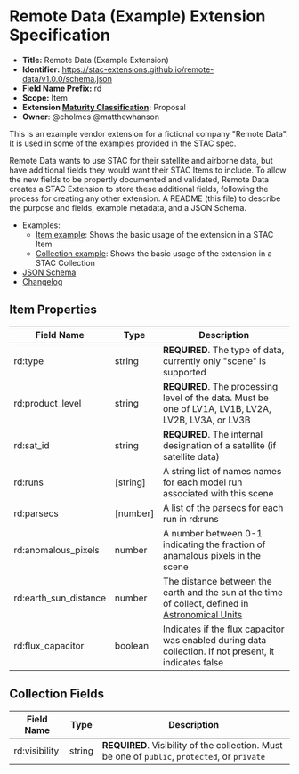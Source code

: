 # Remote Data (Example) Extension Specification

- **Title:** Remote Data (Example Extension)
- **Identifier:** <https://stac-extensions.github.io/remote-data/v1.0.0/schema.json>
- **Field Name Prefix:** rd
- **Scope:** Item
- **Extension [Maturity Classification](https://github.com/radiantearth/stac-spec/tree/master/extensions/README.md#extension-maturity):** Proposal
- **Owner**: @cholmes @matthewhanson

This is an example vendor extension for a fictional company "Remote Data". It is used in some of the examples provided in the STAC spec.

Remote Data wants to use STAC for their satellite and airborne data, but have additional fields they would want their STAC Items to include.
To allow the new fields to be propertly documented and validated, Remote Data creates a STAC Extension to store these additional fields, following
the process for creating any other extension. A README (this file) to describe the purpose and fields, example metadata, and a JSON Schema.

- Examples:
  - [Item example](examples/item.json): Shows the basic usage of the extension in a STAC Item
  - [Collection example](examples/collection.json): Shows the basic usage of the extension in a STAC Collection
- [JSON Schema](json-schema/schema.json)
- [Changelog](./CHANGELOG.md)

## Item Properties

| Field Name           | Type                      | Description |
| -------------------- | ------------------------- | ----------- |
| rd:type        | string                    | **REQUIRED**. The type of data, currently only "scene" is supported |
| rd:product_level | string | **REQUIRED**. The processing level of the data. Must be one of LV1A, LV1B, LV2A, LV2B, LV3A, or LV3B |
| rd:sat_id  | string        | **REQUIRED**. The internal designation of a satellite (if satellite data) |
| rd:runs    | \[string]     | A string list of names names for each model run associated with this scene |
| rd:parsecs | \[number]     | A list of the parsecs for each run in rd:runs |
| rd:anomalous_pixels | number | A number between 0-1 indicating the fraction of anamalous pixels in the scene |
| rd:earth_sun_distance | number | The distance between the earth and the sun at the time of collect, defined in [Astronomical Units](https://en.wikipedia.org/wiki/Astronomical_unit) |
| rd:flux_capacitor | boolean | Indicates if the flux capacitor was enabled during data collection. If not present, it indicates false |

## Collection Fields

| Field Name           | Type                      | Description |
| -------------------- | ------------------------- | ----------- |
| rd:visibility        | string                    | **REQUIRED**. Visibility of the collection. Must be one of `public`, `protected`, or `private` |
